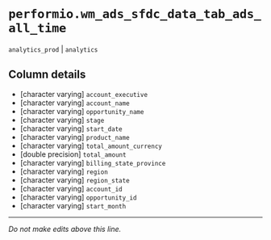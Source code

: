# `performio.wm_ads_sfdc_data_tab_ads_all_time`
`analytics_prod` | `analytics`

## Column details
* [character varying] `account_executive`
* [character varying] `account_name`
* [character varying] `opportunity_name`
* [character varying] `stage`
* [character varying] `start_date`
* [character varying] `product_name`
* [character varying] `total_amount_currency`
* [double precision] `total_amount`
* [character varying] `billing_state_province`
* [character varying] `region`
* [character varying] `region_state`
* [character varying] `account_id`
* [character varying] `opportunity_id`
* [character varying] `start_month`

-------------------------------------------------------------------------------
*Do not make edits above this line.*
